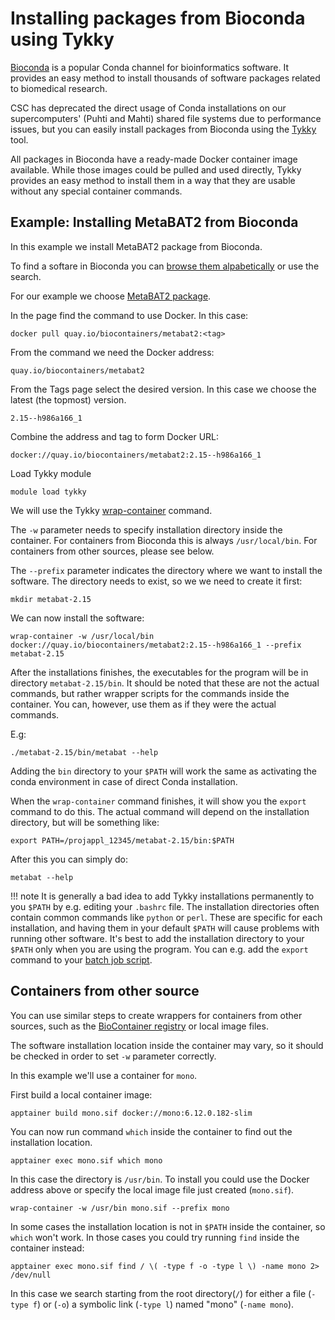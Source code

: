 # Installing packages from Bioconda using Tykky

[Bioconda](https://bioconda.github.io/index.html) is a popular
Conda channel for bioinformatics software. It provides an easy 
method to install thousands of software packages related to biomedical 
research.

CSC has deprecated the direct usage of Conda installations on our 
supercomputers' (Puhti and Mahti) shared file systems due to performance 
issues, but you can easily install packages from Bioconda using the [Tykky](../../computing/containers/tykky.md) tool.

All packages in Bioconda have a ready-made Docker container image available. While those images could be pulled and used directly, Tykky provides an easy method to install them in a way that they are usable without any special container commands.

## Example: Installing MetaBAT2 from Bioconda

In this example we install MetaBAT2 package from Bioconda.

To find a softare in Bioconda you can [browse them alpabetically](https://bioconda.github.io/conda-package_index.html) or use the search. 

For our example we choose [MetaBAT2 package](https://bioconda.github.io/recipes/metabat2/README.html).

In the page find the command to use Docker. In this case:

```text
docker pull quay.io/biocontainers/metabat2:<tag>
```

From the command we need the Docker address:

```text
quay.io/biocontainers/metabat2
```

From the Tags page select the desired version. In this case we choose the latest (the topmost) version.

```text
2.15--h986a166_1
```

Combine the address and tag to form Docker URL:

```text
docker://quay.io/biocontainers/metabat2:2.15--h986a166_1
```

Load Tykky module

```text
module load tykky
```

We will use the Tykky [wrap-container](../../computing/containers/tykky.md#existing-containers) command. 

The `-w` parameter needs to specify installation directory inside the container. For containers from Bioconda this is always `/usr/local/bin`. For containers from other sources, please see below.

The `--prefix` parameter indicates the directory where we want to install the software. The directory needs to exist, so we we need to create it first:


```text
mkdir metabat-2.15
```

We can now install the software:

```text
wrap-container -w /usr/local/bin docker://quay.io/biocontainers/metabat2:2.15--h986a166_1 --prefix metabat-2.15
```

After the installations finishes, the executables for the program will be in directory `metabat-2.15/bin`. It should be noted that these are not the actual commands, but rather wrapper scripts for the commands inside the container. You can, however, use them as if they were the actual commands.

E.g:

```text
./metabat-2.15/bin/metabat --help
```

Adding the `bin` directory to your `$PATH` will work the same as activating the conda environment in case of direct Conda installation.

When the `wrap-container` command finishes, it will show you the `export` command to do this. The actual command will depend on the installation directory, but will be something like:

```text
export PATH=/projappl_12345/metabat-2.15/bin:$PATH
```

After this you can simply do:

```text
metabat --help
```

!!! note
    It is generally a bad idea to add Tykky installations permanently to you `$PATH` by e.g. editing your `.bashrc` file. The installation directories often contain common commands like `python` or `perl`. These are specific for each installation, and having them in your default `$PATH` will cause problems with running other software. It's best to add the installation directory to your `$PATH` only when you are using the program. You can e.g. add the `export` command to your [batch job script](../../computing/running/creating-job-scripts-puhti.md).


## Containers from other source

You can use similar steps to create wrappers for containers from other sources, such as the [BioContainer registry](https://biocontainers.pro/) or local image files. 

The software installation location inside the container may vary, so it should be checked in order to set `-w` parameter correctly.

In this example we'll use a container for `mono`.

First build a local container image:

```text
apptainer build mono.sif docker://mono:6.12.0.182-slim
```

You can now run command `which` inside the container to find out the installation location.


```text
apptainer exec mono.sif which mono
```

In this case the directory is `/usr/bin`. To install you could use the Docker address above or specify the local image file just created (`mono.sif`).

```text
wrap-container -w /usr/bin mono.sif --prefix mono
```

In some cases the installation location is not in `$PATH` inside the container, so `which` won't work. In those cases you could try running `find` inside the container instead:

```text
apptainer exec mono.sif find / \( -type f -o -type l \) -name mono 2> /dev/null
```

In this case we search starting from the root directory(`/`) for either a fìle (`-type f`) or (`-o`) a symbolic link (`-type l`) named "mono" (`-name mono`).
